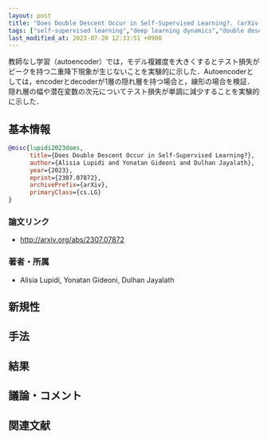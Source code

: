 ```yaml
---
layout: post
title: "Does Double Descent Occur in Self-Supervised Learning?. (arXiv:2307.07872v1 [cs.LG])"
tags: ["self-supervised learning","deep learning dynamics","double descent"]
last_modified_at: 2023-07-20 12:33:51 +0900
---
```


教師なし学習（autoencoder）では，モデル複雑度を大きくするとテスト損失がピークを持つ二重降下現象が生じないことを実験的に示した．Autoencoderとしては，encoderとdecoderが1層の隠れ層を持つ場合と，線形の場合を検証．隠れ層の幅や潜在変数の次元についてテスト損失が単調に減少することを実験的に示した．

## 基本情報

```bibtex
@misc{lupidi2023does,
      title={Does Double Descent Occur in Self-Supervised Learning?}, 
      author={Alisia Lupidi and Yonatan Gideoni and Dulhan Jayalath},
      year={2023},
      eprint={2307.07872},
      archivePrefix={arXiv},
      primaryClass={cs.LG}
}
```

### 論文リンク

* http://arxiv.org/abs/2307.07872

### 著者・所属

* Alisia Lupidi, Yonatan Gideoni, Dulhan Jayalath

## 新規性

## 手法

## 結果

## 議論・コメント

## 関連文献

